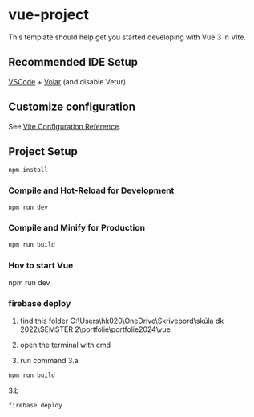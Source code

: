 # vue-project

This template should help get you started developing with Vue 3 in Vite.

## Recommended IDE Setup

[VSCode](https://code.visualstudio.com/) + [Volar](https://marketplace.visualstudio.com/items?itemName=Vue.volar) (and disable Vetur).

## Customize configuration

See [Vite Configuration Reference](https://vitejs.dev/config/).

## Project Setup

```sh
npm install
```

### Compile and Hot-Reload for Development

```sh
npm run dev
```

### Compile and Minify for Production

```sh
npm run build
```

### Hov to start Vue

npm run dev


### firebase deploy

1. find this folder 
C:\Users\hk020\OneDrive\Skrivebord\skúla dk 2022\SEMSTER 2\portfolie\portfolie2024\vue

2. open the terminal with cmd

3. run command
3.a
```sh
npm run build
```
3.b
```sh
firebase deploy
```

